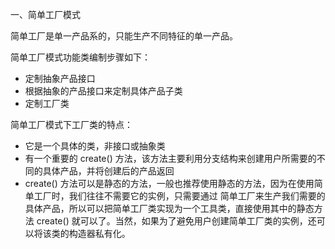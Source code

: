一、简单工厂模式

简单工厂是单一产品系的，只能生产不同特征的单一产品。

简单工厂模式功能类编制步骤如下：

- 定制抽象产品接口
- 根据抽象的产品接口来定制具体产品子类
- 定制工厂类

简单工厂模式下工厂类的特点：

- 它是一个具体的类，非接口或抽象类
- 有一个重要的 create() 方法，该方法主要利用分支结构来创建用户所需要的不同的具体产品，并将创建后的产品返回
- create() 方法可以是静态的方法，一般也推荐使用静态的方法，因为在使用简单工厂时，我们往往不需要它的实例，只需要通过 简单工厂来生产我们需要的具体产品，所以可以把简单工厂类实现为一个工具类，直接使用其中的静态方法 create() 就可以了。当然，如果为了避免用户创建简单工厂类的实例，还可以将该类的构造器私有化。
